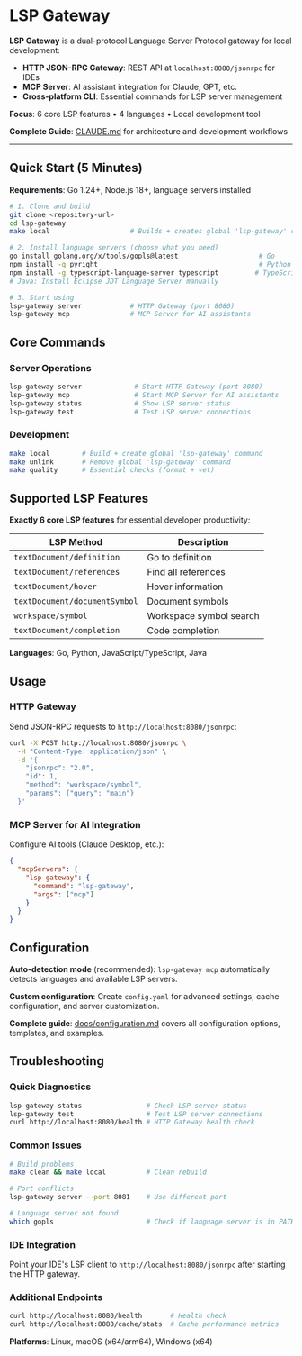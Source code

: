 # LSP Gateway

**LSP Gateway** is a dual-protocol Language Server Protocol gateway for local development:
- **HTTP JSON-RPC Gateway**: REST API at `localhost:8080/jsonrpc` for IDEs
- **MCP Server**: AI assistant integration for Claude, GPT, etc.
- **Cross-platform CLI**: Essential commands for LSP server management

**Focus**: 6 core LSP features • 4 languages • Local development tool

**Complete Guide**: [CLAUDE.md](CLAUDE.md) for architecture and development workflows

---

## Quick Start (5 Minutes)

**Requirements**: Go 1.24+, Node.js 18+, language servers installed

```bash
# 1. Clone and build
git clone <repository-url>
cd lsp-gateway
make local                    # Builds + creates global 'lsp-gateway' command

# 2. Install language servers (choose what you need)
go install golang.org/x/tools/gopls@latest                    # Go
npm install -g pyright                                        # Python  
npm install -g typescript-language-server typescript         # TypeScript/JS
# Java: Install Eclipse JDT Language Server manually

# 3. Start using
lsp-gateway server            # HTTP Gateway (port 8080)
lsp-gateway mcp               # MCP Server for AI assistants
```

## Core Commands

### Server Operations
```bash
lsp-gateway server             # Start HTTP Gateway (port 8080)
lsp-gateway mcp                # Start MCP Server for AI assistants
lsp-gateway status             # Show LSP server status  
lsp-gateway test               # Test LSP server connections
```

### Development
```bash
make local        # Build + create global 'lsp-gateway' command
make unlink       # Remove global 'lsp-gateway' command  
make quality      # Essential checks (format + vet)
```

## Supported LSP Features

**Exactly 6 core LSP features** for essential developer productivity:

| **LSP Method** | **Description** |
|----------------|-----------------|
| `textDocument/definition` | Go to definition |
| `textDocument/references` | Find all references |
| `textDocument/hover` | Hover information |
| `textDocument/documentSymbol` | Document symbols |
| `workspace/symbol` | Workspace symbol search |
| `textDocument/completion` | Code completion |

**Languages**: Go, Python, JavaScript/TypeScript, Java

## Usage

### HTTP Gateway
Send JSON-RPC requests to `http://localhost:8080/jsonrpc`:

```bash
curl -X POST http://localhost:8080/jsonrpc \
  -H "Content-Type: application/json" \
  -d '{
    "jsonrpc": "2.0",
    "id": 1,
    "method": "workspace/symbol",
    "params": {"query": "main"}
  }'
```

### MCP Server for AI Integration
Configure AI tools (Claude Desktop, etc.):
```json
{
  "mcpServers": {
    "lsp-gateway": {
      "command": "lsp-gateway", 
      "args": ["mcp"]
    }
  }
}
```

## Configuration

**Auto-detection mode** (recommended): `lsp-gateway mcp` automatically detects languages and available LSP servers.

**Custom configuration**: Create `config.yaml` for advanced settings, cache configuration, and server customization.

**Complete guide**: [docs/configuration.md](docs/configuration.md) covers all configuration options, templates, and examples.

## Troubleshooting

### Quick Diagnostics
```bash
lsp-gateway status                # Check LSP server status
lsp-gateway test                  # Test LSP server connections
curl http://localhost:8080/health # HTTP Gateway health check
```

### Common Issues
```bash
# Build problems
make clean && make local          # Clean rebuild

# Port conflicts  
lsp-gateway server --port 8081    # Use different port

# Language server not found
which gopls                       # Check if language server is in PATH
```

### IDE Integration
Point your IDE's LSP client to `http://localhost:8080/jsonrpc` after starting the HTTP gateway.

### Additional Endpoints
```bash
curl http://localhost:8080/health       # Health check
curl http://localhost:8080/cache/stats  # Cache performance metrics
```

**Platforms**: Linux, macOS (x64/arm64), Windows (x64)